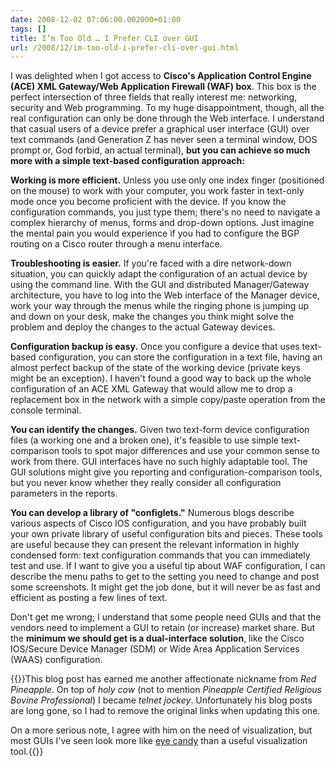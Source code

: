```yaml
---
date: 2008-12-02 07:06:00.002000+01:00
tags: []
title: I’m Too Old … I Prefer CLI over GUI
url: /2008/12/im-too-old-i-prefer-cli-over-gui.html
---
```

I was delighted when I got access to **Cisco's Application Control Engine (ACE) XML Gateway/Web Application Firewall (WAF) box**. This box is the perfect intersection of three fields that really interest me: networking, security and Web programming. To my huge disappointment, though, all the real configuration can only be done through the Web interface. I understand that casual users of a device prefer a graphical user interface (GUI) over text commands (and Generation Z has never seen a terminal window, DOS prompt or, God forbid, an actual terminal), **but you can achieve so much more with a simple text-based configuration approach:**
<!--more-->
**Working is more efficient.** Unless you use only one index finger (positioned on the mouse) to work with your computer, you work faster in text-only mode once you become proficient with the device. If you know the configuration commands, you just type them; there's no need to navigate a complex hierarchy of menus, forms and drop-down options. Just imagine the mental pain you would experience if you had to configure the BGP routing on a Cisco router through a menu interface.

**Troubleshooting is easier.** If you're faced with a dire network-down situation, you can quickly adapt the configuration of an actual device by using the command line. With the GUI and distributed Manager/Gateway architecture, you have to log into the Web interface of the Manager device, work your way through the menus while the ringing phone is jumping up and down on your desk, make the changes you think might solve the problem and deploy the changes to the actual Gateway devices.

**Configuration backup is easy.** Once you configure a device that uses text-based configuration, you can store the configuration in a text file, having an almost perfect backup of the state of the working device (private keys might be an exception). I haven't found a good way to back up the whole configuration of an ACE XML Gateway that would allow me to drop a replacement box in the network with a simple copy/paste operation from the console terminal.

**You can identify the changes.** Given two text-form device configuration files (a working one and a broken one), it's feasible to use simple text-comparison tools to spot major differences and use your common sense to work from there. GUI interfaces have no such highly adaptable tool. The GUI solutions might give you reporting and configuration-comparison tools, but you never know whether they really consider all configuration parameters in the reports.

**You can develop a library of "configlets."** Numerous blogs describe various aspects of Cisco IOS configuration, and you have probably built your own private library of useful configuration bits and pieces. These tools are useful because they can present the relevant information in highly condensed form: text configuration commands that you can immediately test and use. If I want to give you a useful tip about WAF configuration, I can describe the menu paths to get to the setting you need to change and post some screenshots. It might get the job done, but it will never be as fast and efficient as posting a few lines of text.

Don't get me wrong; I understand that some people need GUIs and that the vendors need to implement a GUI to retain (or increase) market share. But the **minimum we should get is a dual-interface solution**, like the Cisco IOS/Secure Device Manager (SDM) or Wide Area Application Services (WAAS) configuration.

{{<note>}}This blog post has earned me another affectionate nickname from *Red Pineapple*. On top of *holy cow* (not to mention *Pineapple Certified Religious Bovine Professional*) I became *telnet jockey*. Unfortunately his blog posts are long gone, so I had to remove the original links when updating this one.

On a more serious note, I agree with him on the need of visualization, but most GUIs I've seen look more like [eye candy](http://www.merriam-webster.com/dictionary/eye+candy) than a useful visualization tool.{{</note>}}
